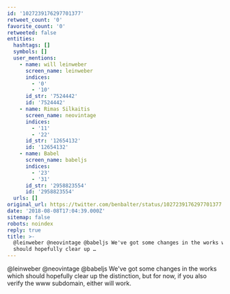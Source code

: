 ```yaml
---
id: '1027239176297701377'
retweet_count: '0'
favorite_count: '0'
retweeted: false
entities:
  hashtags: []
  symbols: []
  user_mentions:
    - name: will leinweber
      screen_name: leinweber
      indices:
        - '0'
        - '10'
      id_str: '7524442'
      id: '7524442'
    - name: Rimas Silkaitis
      screen_name: neovintage
      indices:
        - '11'
        - '22'
      id_str: '12654132'
      id: '12654132'
    - name: Babel
      screen_name: babeljs
      indices:
        - '23'
        - '31'
      id_str: '2958823554'
      id: '2958823554'
  urls: []
original_url: https://twitter.com/benbalter/status/1027239176297701377
date: '2018-08-08T17:04:39.000Z'
sitemap: false
robots: noindex
reply: true
title: >-
  @leinweber @neovintage @babeljs We've got some changes in the works which
  should hopefully clear up …
---
```


@leinweber @neovintage @babeljs We've got some changes in the works which should hopefully clear up the distinction, but for now, if you also verify the www subdomain, either will work.